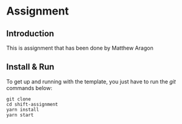 
# Assignment

## Introduction

This is assignment that has been done by Matthew Aragon

## Install & Run

To get up and running with the template, you just have to run the _git_ commands below:

```
git clone 
cd shift-assignment
yarn install
yarn start
```

